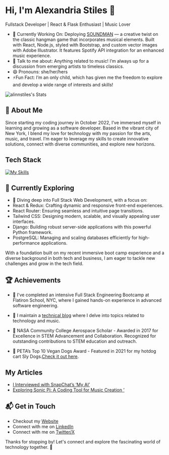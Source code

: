 # Hi, I'm Alexandria Stiles 👋

Fullstack Developer | React & Flask Enthusiast | Music Lover

- 🔭 Currently Working On: Deploying [SOUNDMAN](https://www.alexstiles.info/portfolio-collections/my-portfolio/soundman-a-music-themed-hangman-game) — a creative twist on the classic hangman game that incorporates musical elements. Built with React, Node.js, styled with Bootstrap, and custom vector images with Adobe Illustrator. It features Spotify API integration for an enhanced music experience. 
- 💬 Talk to me about: Anything related to music! I’m always up for a discussion from emerging artists to timeless classics.
- 😄 Pronouns: she/her/hers
- ⚡Fun Fact: I’m an only child, which has given me the freedom to explore and develop a wide range of interests and skills!


![alinnstiles's Stats](https://github-readme-stats.vercel.app/api?username=alinnstiles&theme=vue-dark&show_icons=true&hide_border=true&count_private=true)

## 🚀 About Me
Since starting my coding journey in October 2022, I’ve immersed myself in learning and growing as a software developer. Based in the vibrant city of New York, I blend my love for technology with my passion for the arts, music, and travel. I’m eager to leverage my skills to create innovative solutions, connect with diverse communities, and explore new horizons.

## Tech Stack
[![My Skills](https://skillicons.dev/icons?i=js,html,css,wasm)](https://skillicons.dev)

## 🌱 Currently Exploring

- 🚀 Diving deep into Full Stack Web Development, with a focus on:
- React & Redux: Crafting dynamic and responsive front-end experiences.
- React Router: Ensuring seamless and intuitive page transitions.
- Tailwind CSS: Designing modern, scalable, and visually appealing user interfaces.
- Django: Building robust server-side applications with this powerful Python framework.
- PostgreSQL: Managing and scaling databases efficiently for high-performance applications.

With a foundation built on my recent immersive boot camp experience and a diverse background in both tech and business, I am eager to tackle new challenges and grow in the tech field.


 ## 🏆 Achievements
 - 🔭 I've completed an intensive Full Stack Engineering Bootcamp at Flatiron School, NYC, where I gained hands-on experience in advanced software engineering.
- 📝 I maintain a [technical blog](https://www.alexstiles.info/blog) where I delve into topics related to technology and music.
 
- 🌟 NASA Community College Aerospace Scholar - Awarded in 2017 for Excellence in STEM Advancement and Collaboration. Recognized for outstanding contributions to STEM education and outreach.
- 🌟 PETA’s Top 10 Vegan Dogs Award - Featured in 2021 for my hotdog cart Sly Dogs.[Check it out here](https://www.peta.org/features/top-vegan-dogs-restaurants-2021/).

## My Articles
- [I Interviewed with SnapChat’s ‘My AI’](https://www.alexstiles.info/post/i-interviewed-with-snapchat-s-my-ai)
- [Exploring Sonic Pi: A Coding Tool for Music Creation ’](https://www.alexstiles.info/post/exploring-sonic-pi-a-coding-tool-for-music-creation)
  
## 📬 Get in Touch

- Checkout my [Website](https://alexstiles.info)
- Connect with me on [LinkedIn](https://www.linkedin.com/in/stilesalex/) 
- Connect with me on [Twitter/X](https://twitter.com/ayystiles) 

Thanks for stopping by! Let's connect and explore the fascinating world of technology together. 🚀


